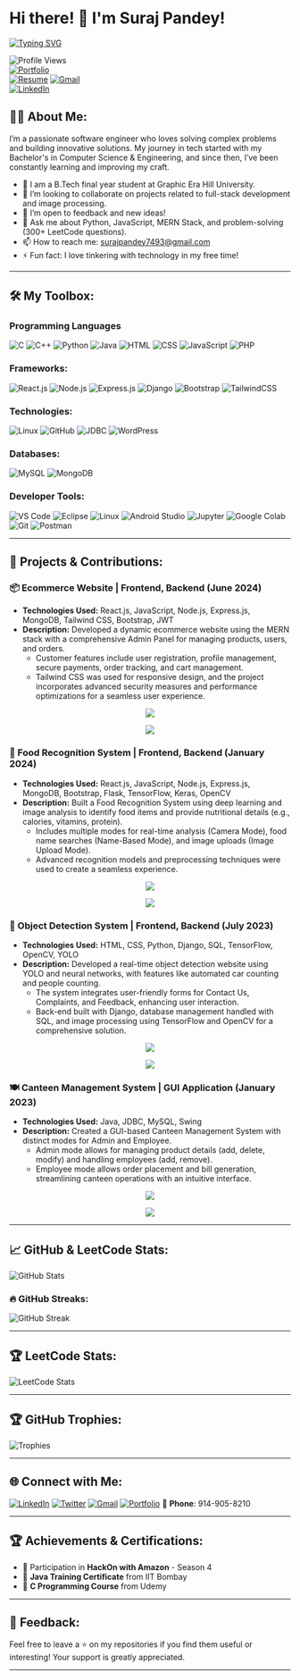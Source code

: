 # Hi there! 👋 I'm Suraj Pandey!  
[![Typing SVG](https://readme-typing-svg.herokuapp.com?font=Fira+Code&size=24&pause=1000&color=00F700&background=000000&width=915&lines=Full-Stack+Developer+skilled+in+MERN+Stack+PHP+and+Django;B.Tech+final+year+student+in+CSE+at+Graphic+Era+Hill+University
)](https://git.io/typing-svg)

![Profile Views](https://komarev.com/ghpvc/?username=spsurajpandeysp&label=PROFILE+VIEWS&style=flat-square&color=blue)  
[![Portfolio](https://img.shields.io/badge/Portfolio-Suraj%20Pandey-FF5722?style=flat-square&logo=firefox&logoColor=white)](https://surajpandey.vercel.app)  
[![Resume](https://img.shields.io/badge/Resume-Suraj%20Pandey-00A859?style=flat-square&logo=googledrive&logoColor=white)](https://surajpandey.vercel.app/resume.pdf](https://drive.google.com/file/d/10pp8YuP3gk_5x6AH8YF1VTZOg7cJiooT/view)) 
[![Gmail](https://img.shields.io/badge/Gmail-D14836?style=flat-square&logo=gmail&logoColor=white)](mailto:surajpandey7493@gmail.com)  
[![LinkedIn](https://img.shields.io/badge/-LinkedIn-0077B5?style=flat-square&logo=linkedin&logoColor=white)](https://www.linkedin.com/in/spsurajpandeysp)



## 👨‍💻 About Me:
I’m a passionate software engineer who loves solving complex problems and building innovative solutions. My journey in tech started with my Bachelor's in Computer Science & Engineering, and since then, I’ve been constantly learning and improving my craft.

- 🔭 I am a B.Tech final year student at Graphic Era Hill University.
- 👯 I’m looking to collaborate on projects related to full-stack development and image processing.
- 🤔 I’m open to feedback and new ideas!
- 💬 Ask me about Python, JavaScript, MERN Stack, and problem-solving (300+ LeetCode questions).
- 📫 How to reach me: surajpandey7493@gmail.com
- ⚡ Fun fact: I love tinkering with technology in my free time!


---

## 🛠️ My Toolbox:

### Programming Languages
![C](https://img.shields.io/badge/-C-05122A?style=flat&logo=c)
![C++](https://img.shields.io/badge/-C++-05122A?style=flat&logo=c%2B%2B)
![Python](https://img.shields.io/badge/-Python-05122A?style=flat&logo=python)
![Java](https://img.shields.io/badge/-Java-05122A?style=flat&logo=java)
![HTML](https://img.shields.io/badge/-HTML-05122A?style=flat&logo=html5)
![CSS](https://img.shields.io/badge/-CSS-05122A?style=flat&logo=css3)
![JavaScript](https://img.shields.io/badge/-JavaScript-05122A?style=flat&logo=javascript)
![PHP](https://img.shields.io/badge/-PHP-05122A?style=flat&logo=php)

### Frameworks:
![React.js](https://img.shields.io/badge/-React-05122A?style=flat&logo=react)
![Node.js](https://img.shields.io/badge/-Node.js-05122A?style=flat&logo=node.js)
![Express.js](https://img.shields.io/badge/-Express.js-05122A?style=flat&logo=express)
![Django](https://img.shields.io/badge/-Django-05122A?style=flat&logo=django)
![Bootstrap](https://img.shields.io/badge/-Bootstrap-05122A?style=flat&logo=bootstrap)
![TailwindCSS](https://img.shields.io/badge/-TailwindCSS-05122A?style=flat&logo=tailwindcss)

### Technologies:
![Linux](https://img.shields.io/badge/-Linux-05122A?style=flat&logo=linux)
![GitHub](https://img.shields.io/badge/-GitHub-05122A?style=flat&logo=github)
![JDBC](https://img.shields.io/badge/-JDBC-05122A?style=flat&logo=java)
![WordPress](https://img.shields.io/badge/-WordPress-05122A?style=flat&logo=wordpress)

### Databases:
![MySQL](https://img.shields.io/badge/-MySQL-05122A?style=flat&logo=mysql)
![MongoDB](https://img.shields.io/badge/-MongoDB-05122A?style=flat&logo=mongodb)

### Developer Tools:
![VS Code](https://img.shields.io/badge/-VS_Code-05122A?style=flat&logo=visual-studio-code)
![Eclipse](https://img.shields.io/badge/-Eclipse-05122A?style=flat&logo=eclipse)
![Linux](https://img.shields.io/badge/-Linux-05122A?style=flat&logo=linux)
![Android Studio](https://img.shields.io/badge/-Android_Studio-05122A?style=flat&logo=android-studio)
![Jupyter](https://img.shields.io/badge/-Jupyter-05122A?style=flat&logo=jupyter)
![Google Colab](https://img.shields.io/badge/-Google_Colab-05122A?style=flat&logo=google-colab)
![Git](https://img.shields.io/badge/-Git-05122A?style=flat&logo=git)
![Postman](https://img.shields.io/badge/-Postman-05122A?style=flat&logo=postman)


---

## 🚀 Projects & Contributions:

### 📦 Ecommerce Website | Frontend, Backend (June 2024)
- **Technologies Used:** React.js, JavaScript, Node.js, Express.js, MongoDB, Tailwind CSS, Bootstrap, JWT
- **Description:** Developed a dynamic ecommerce website using the MERN stack with a comprehensive Admin Panel for managing products, users, and orders. 
    - Customer features include user registration, profile management, secure payments, order tracking, and cart management.
    - Tailwind CSS was used for responsive design, and the project incorporates advanced security measures and performance optimizations for a seamless user experience.

<p align="center">
  <a href="https://github.com/spsurajpandesp/cms" target="_blank">
    <img src="https://img.shields.io/static/v1?label=GitHub&message=Explore%20Ecommerce%20Website&color=blue&style=for-the-badge&logo=github&logoColor=white">
  </a>
</p>

<p align="center">
  <img src="https://readme-typing-svg.herokuapp.com?font=Fira+Code&size=18&pause=1000&color=00F700&center=true&vCenter=true&width=450&lines=Click+to+explore+the+repository!;Don't+forget+to+leave+a+star+⭐">
</p>

### 🍔 Food Recognition System | Frontend, Backend (January 2024)
- **Technologies Used:** React.js, JavaScript, Node.js, Express.js, MongoDB, Bootstrap, Flask, TensorFlow, Keras, OpenCV
- **Description:** Built a Food Recognition System using deep learning and image analysis to identify food items and provide nutritional details (e.g., calories, vitamins, protein).
    - Includes multiple modes for real-time analysis (Camera Mode), food name searches (Name-Based Mode), and image uploads (Image Upload Mode).
    - Advanced recognition models and preprocessing techniques were used to create a seamless experience.
      
<p align="center">
  <a href="https://github.com/spsurajpandesp/cms](https://github.com/spsurajpandeysp/Food-Recognition-Website/" target="_blank">
    <img src="https://img.shields.io/static/v1?label=GitHub&message=Explore%20Food%20Reconition%20Website&color=blue&style=for-the-badge&logo=github&logoColor=white">
  </a>
</p>

<p align="center">
  <img src="https://readme-typing-svg.herokuapp.com?font=Fira+Code&size=18&pause=1000&color=00F700&center=true&vCenter=true&width=450&lines=Click+to+explore+the+repository!;Don't+forget+to+leave+a+star+⭐">
</p>

### 🚗 Object Detection System | Frontend, Backend (July 2023)
- **Technologies Used:** HTML, CSS, Python, Django, SQL, TensorFlow, OpenCV, YOLO
- **Description:** Developed a real-time object detection website using YOLO and neural networks, with features like automated car counting and people counting.
    - The system integrates user-friendly forms for Contact Us, Complaints, and Feedback, enhancing user interaction.
    - Back-end built with Django, database management handled with SQL, and image processing using TensorFlow and OpenCV for a comprehensive solution.
  
<p align="center">
  <a href="https://github.com/spsurajpandesp/cms" target="_blank">
    <img src="https://img.shields.io/static/v1?label=GitHub&message=Explore%20Object%20Detection%20System&color=blue&style=for-the-badge&logo=github&logoColor=white">
  </a>
</p>

<p align="center">
  <img src="https://readme-typing-svg.herokuapp.com?font=Fira+Code&size=18&pause=1000&color=00F700&center=true&vCenter=true&width=450&lines=Click+to+explore+the+repository!;Don't+forget+to+leave+a+star+⭐">
</p>

### 🍽️ Canteen Management System | GUI Application (January 2023)
- **Technologies Used:** Java, JDBC, MySQL, Swing
- **Description:** Created a GUI-based Canteen Management System with distinct modes for Admin and Employee.
    - Admin mode allows for managing product details (add, delete, modify) and handling employees (add, remove).
    - Employee mode allows order placement and bill generation, streamlining canteen operations with an intuitive interface.
  
<p align="center">
  <a href="https://github.com/spsurajpandeysp/Canteen-Management-System-GUI-Application" target="_blank">
    <img src="https://img.shields.io/static/v1?label=GitHub&message=Explore%20Canteen%20Management%20System&color=blue&style=for-the-badge&logo=github&logoColor=white">
  </a>
</p>

<p align="center">
  <img src="https://readme-typing-svg.herokuapp.com?font=Fira+Code&size=18&pause=1000&color=00F700&center=true&vCenter=true&width=450&lines=Click+to+explore+the+repository!;Don't+forget+to+leave+a+star+⭐">
</p>






---

## 📈 GitHub & LeetCode Stats:

![GitHub Stats](https://github-readme-stats.vercel.app/api?username=spsurajpandeysp&show_icons=true&count_private=true&hide=stars&theme=radical)

### 🔥 GitHub Streaks:

![GitHub Streak](https://github-readme-streak-stats.herokuapp.com/?user=spsurajpandeysp&theme=radical)


---

## 🏆 LeetCode Stats:
![LeetCode Stats](https://leetcard.jacoblin.cool/spsurajpandeysp?theme=dark&font=Abel&ext=activity)

---

## 🏆 GitHub Trophies:

![Trophies](https://github-profile-trophy.vercel.app/?username=spsurajpandeysp&theme=radical&column=7)

---


## 🌐 Connect with Me:
[![LinkedIn](https://img.shields.io/badge/-LinkedIn-05122A?style=flat&logo=linkedin)](https://www.linkedin.com/in/spsurajpandeysp)
[![Twitter](https://img.shields.io/badge/-Twitter-05122A?style=flat&logo=twitter)](https://twitter.com/spsurajpandeysp)
[![Gmail](https://img.shields.io/badge/-Gmail-05122A?style=flat&logo=gmail)](mailto:surajpandey7493@gmail.com)
[![Portfolio](https://img.shields.io/badge/-Portfolio-05122A?style=flat&logo=firefox)](https://surajpandey.vercel.app)
📱 **Phone**: 914-905-8210


---

## 🏆 Achievements & Certifications:
- 🏅 Participation in **HackOn with Amazon** - Season 4
- 🏅 **Java Training Certificate** from IIT Bombay
- 🏅 **C Programming Course** from Udemy

---

## 💬 Feedback:
Feel free to leave a ⭐️ on my repositories if you find them useful or interesting! Your support is greatly appreciated.

---

